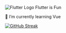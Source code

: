 <!--
**AbdulMoeed-140212/AbdulMoeed-140212** is a ✨ _special_ ✨ repository because its `README.md` (this file) appears on your GitHub profile.

Here are some ideas to get you started:

- 🔭 I’m currently working on ...

- 🌱 I’m currently learning ...

- 👯 I’m looking to collaborate on ...

- 🤔 I’m looking for help with ...

- 💬 Ask me about ...

- 📫 How to reach me: ...

- 😄 Pronouns: ...

- ⚡ Fun fact: ...
  -->

  ![Flutter Logo](https://avatars.githubusercontent.com/u/14101776?s=20&v=4) Flutter is Fun

  
  🌱 I’m currently learning Vue

  
[![GitHub Streak](https://streak-stats.demolab.com?user=AbdulMoeed-140212&theme=dark&hide_border=true&exclude_days=Sun%2CSat)](https://git.io/streak-stats)

